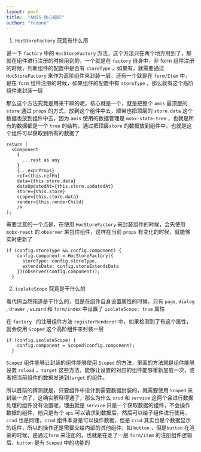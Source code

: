 ```yaml
---
layout: post
title:  "AMIS 核心组织"
author: "fedono"
---
```


1. `HocStoreFactory` 究竟有什么用

  说一下 `factory` 中的 `HocStoreFactory` 方法，这个方法只在两个地方用到了，那就在组件进行注册的时候用到的，一个就是在 `factory` 自身中，非 form 组件注册的时候，判断组件的配置中是否有 `storeType` ，如果有，就需要通过 `HocStoreFactory` 来作为高阶组件来封装一层，还有一个就是在 `form/Item` 中，是在 `form` 组件注册的时候，如果组件的配置中有 `storeType` ，那么就有这个高阶组件来封装一层

  那么这个方法究竟是用来干嘛的呢，核心就是一个，就是把整个 `amis` 最顶层的 `store`  通过 `props` 的方式，放到这个组件中去，顺带也把顶层的 `store.data` 这个数据也放到组件中去，因为 `amis` 使用的数据管理是 `mobx-state-tree` ，也就是所有的数据都是一个 `tree` 的结构，通过把顶层`store` 的数据放到组件中，也就是这个组件可以获取到所有的数据了

  ```react
  return (
    <Component
      {
        ...rest as any
      }
      {...exprProps}
      ref={this.refFn}
      data={this.store.data}
      dataUpdatedAt={this.store.updatedAt}
      store={this.store}
      scope={this.store.data}
      render={this.renderChild}
      />
  );
  ```

  需要注意的一个点是，在使用 `HocStoreFactory` 来封装组件的时候，会先使用 `mobx-react` 的 `observer` 来包住组件，这样在当前 `props` 有变化的时候，就能够实时更新了

  ```react
  if (config.storeType && config.component) {
      config.component = HocStoreFactory({
        storeType: config.storeType,
        extendsData: config.storeExtendsData
      })(observer(config.component));
    }
  ```

2. `isolateScope` 究竟是干什么的

  看代码当然知道是干什么的，但是在组件自身设置属性的时候，只有 `page`, `dialog` , `drawer` , `wizard` 和 `form/index` 中设置了 `isolateScope: true` 属性
  
  在 `factory ` 的注册组件方法 `registerRenderer` 中，如果检测到了有这个属性，就会使用 `Scoped` 这个高阶组件来封装一层
  
  ```react
  if (config.isolateScope) {
      config.component = Scoped(config.component);
    }
  ```
  
  `Scoped` 组件能够让封装的组件能够使用 `Scoped` 的方法，里面的方法就是组件能够设置 `reload` ，`target` 这些方法，能够让设置的对应的组件能够重新加载一次，或者把当前组件的数据发送到`target` 的组件。
  
  所以目前的猜测就是，只要组件中设计到需要数据封装的，就需要使用 `Scoped` 来封装一次了，这确实解释得通了，那么为什么 `crud` 和 `service`  这两个会进行数据处理的组件没有设置呢，理由就是 `service` 只是一个获取数据的组件，不会操作数据的组件，他只是有个 `api` 可以请求到数据后，然后可以给子组件进行使用，`crud` 也是同理，`crud` 组件本身是可以操作数据，但是 `crud` 其实也是个数据显示的组件，所以的操作还是需要交给内部的其他组件，如 `button` ，但是`button` 在渲染的时候，是通过`form` 来注册的，也就是在走了一层 `form/item` 的注册组件逻辑后，`button` 是有 `Scoped` 中的功能的
  
   